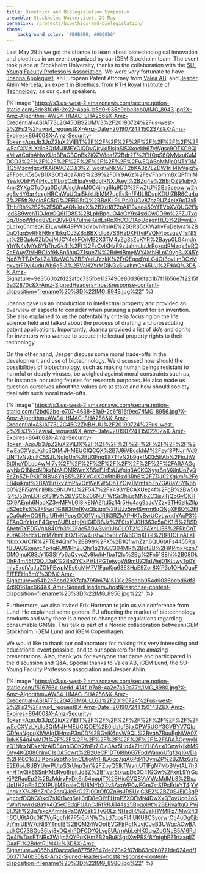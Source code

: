 ```yaml
---
title: Bioethics and Biolegislation Symposium
preamble: Stockholms Universitet, 29 May
permalink: /projects/bioethics-and-biolegislation/
theme:
    background_color: '#B0B0B0, #0000b0'
---
```


Last May 29th we got the chance to learn about biotechnological innovation and bioethics in an event organized by our iGEM Stockholm team. The event took place at Stockholm University, thanks to the collaboration with the [SU-Young Faculty Professors Association](https://www.science.su.se/english/about-us/organisation/stockholm-university-young-faculty-1.375593). We were very fortunate to have [Joanna Applequist](https://www.linkedin.com/in/joanna-applequist-a278042), an European Patent Attorney from [Valea AB](https://www.valea.eu/); and [Jesper Ahlin Merceta](https://jahlinmarceta.com/), an expert in Bioethics, from [KTH Royal Institute of Technology](https://www.kth.se/); as our guest speakers.

{% image "https://s3.us-west-2.amazonaws.com/secure.notion-static.com/8dc8f0d6-2c22-4aa6-b5d9-935e9cbe3cb0/IMG_8943.jpg?X-Amz-Algorithm=AWS4-HMAC-SHA256&X-Amz-Credential=ASIAT73L2G45OBS2UMV3%2F20190724%2Fus-west-2%2Fs3%2Faws4_request&X-Amz-Date=20190724T150237Z&X-Amz-Expires=86400&X-Amz-Security-Token=AgoJb3JpZ2luX2VjEIT%2F%2F%2F%2F%2F%2F%2F%2F%2F%2FwEaCXVzLXdlc3QtMiJIMEYCIQDvQirykI5lsjpSlSXkoekh67yWgsc9OTKC9QjxMIwtCgIhANwXUdBPaGBCnBk2iQZV8oafZ2Bdr2T%2FIfOqS6QlyMzuKuMDCO3%2F%2F%2F%2F%2F%2F%2F%2F%2F%2FwEQABoMMjc0NTY3MTQ5MzcwIgxyfKARAVCZCJj3%2FwcqtwNkM7T2bKA3z7LZDW1rH4lvVajq%2FFoeLK5s5vB1lXSOfz4oa7JnS%2B9%2F0lY9A6z%2FeVFnpmm8xQPfmIMYewkObFW4jHxLE11bpECxBlpaVvBdplRNXUkeyl%2BZq4e%2BBrOZ91uEyX4mr2YXgCToDga0DgUUsgUmM0C4jmg6Iq9DG%2FwZtU%2Ba3cepwrw2nzgSv4Y6ar4csgHBCaWuUOal5kikLibMM7ugEsSnfF4ILBDspKDUIZBR6Cu4u7%2F5ft2Mcio8C5tG%2FFiG5tQ%2BBAKL9lLPoI0UGv87pzRUZ4eIX9c13x5THhfRh%2B2%2F50BvAQNlkteX%2BXd1872pAIP9vao450YfTVbXVQUG2FkjedSB9wehTiDJqxGQ6I1D8S%2BLpbBpguO4cGY9x4sxiCwCD9n%2FZJTxq3g70opWkfgq8VDrQ0yRB47uImeKedEsRpXhCOC1AoUqsgnHEQ%2BwmD7gLcIxg0nmeqKlEILwwlK49PW3dYbvhRnIAE%2BGR35cKWahvFuDelyra%2B0gQ1gq5vRh8N6rY1bkqOJ3ZBxBBXIdlo87S6HzDXFftvjPVQN4pxzqyVTsNISut%2BQpIc0ZbDcjMJCY4ekFOrMB2X3TM4yZg3sZcKYR%2Bayp0LG4mdnYhYN4vMYs6YbThzGk4t%2Ff%2FzCvlKHzF9zJahmJuUrPgxcdRMzqs4eRO2aEAuy7tVHBOIof9N8p5hqQZ1sue7N%2BdwiBmejWY4MhHLnC9vg3JX45YNo67tTTJXSxllZ4R6zWC%2BSYadUYzkK%2FrQEgodYgLG4Ot3oyLmDCzMgxvsrF9yi4uduWb6g5iA%2BVaH2YrMDIN3x5lvahmCe45UJ%2FdAQ%3D&X-Amz-Signature=9e3560b2fd22afcc735fbe1127490e80d366fad1b7f11b56e7f2215f3a32870c&X-Amz-SignedHeaders=host&response-content-disposition=filename%20%3D%22IMG_8943.jpg%22" %}

Joanna gave us an introduction to intellectual property and provided an overview of aspects to consider when pursuing a patent for an invention. She also explained to us the patentability criteria focusing on the life science field and talked about the process of drafting and prosecuting patent applications. Importantly, Joanna provided a list of do’s and don’ts for inventors who wanted to secure intellectual property rights to their technology.

On the other hand, Jesper discuss some moral trade-offs in the development and use of biotechnology. We discussed how should the possibilities of biotechnology, such as making human beings resistant to harmful or deadly viruses, be weighed against moral constraints such as, for instance, not using fetuses for research purposes. He also made us question ourselves about the values are at stake and how should society deal with such moral trade-offs.

{% image "https://s3.us-west-2.amazonaws.com/secure.notion-static.com/f2bd02be-e707-4638-81a9-2c6f816f9ec7/IMG_8956.jpg?X-Amz-Algorithm=AWS4-HMAC-SHA256&X-Amz-Credential=ASIAT73L2G45C2ZNBHUU%2F20190724%2Fus-west-2%2Fs3%2Faws4_request&X-Amz-Date=20190724T150220Z&X-Amz-Expires=86400&X-Amz-Security-Token=AgoJb3JpZ2luX2VjEIX%2F%2F%2F%2F%2F%2F%2F%2F%2F%2FwEaCXVzLXdlc3QtMiJHMEUCIQCQX%2B7J9iVBcskhM%2Fzvf8PNJmVd9UNTIyNybuFC5SJUNgIgUn%2BU3Fng987TfvN2b9gkfMXk5EAb%2FioJtWSt0hcYDLoq4wMI7v%2F%2F%2F%2F%2F%2F%2F%2F%2F%2FARAAGgwyNzQ1NjcxNDkzNzAiDMRWmXBSeFJrEsUWpiq3A0KCXyyr8qMXlnUo7yQEaZp5ZHPKkT8lBV8YgS5%2FXVCdXGx5tbiBsxl3Rh6%2FZDJ02Xgkm%2FcEB4uikmt%2BAYBr0kvYmP57OnWeKW5OhTYOiyTMmtYoZn7GA8aYSYN6hb0%2Fi5aY6nlI9Ilsq9NUVfJ%2F547%2FY493YECAXUez4f%2FgB%2Bw5Gj24tJ5DmEDHcXS1fV%2BVSObZ06NUTWfSs3hiucMNbZC3js7TjQbGvOKHOX9AEmh6NaoXZ3wMFVLGl8IkENAZftd5z14r5Hc4ag9aJoVZzx3TH6zIkZIIpdS2ecFsS%2F9wqTGB83OnfKyz3lstqn%2BUJz5nvISwrm6qQNgXF6Q%2FlyCa0uKwCQ9RpIURvHPepyGO01VmJR6i3RZkAPHKfvBwUCvLwqdYAcP3%2FAoOnYktzIF4QpyrSUBLxfpjXtlGIDB8Jz%2F0txKU0H363e5aOK1I5%2BSDAhctrRYFDRVgA840fb3%2Fac5A9w3vir0JbOLOT2%2FAYhLIE6%2FRbCgTz0rACRedcYUmM7hmFbOZGKw4ustw3bx6LclW6G1qXFGl%2BPUOEpALa1NkxxxArCfR%2FTE84QhY%2BB99%2FX%2B1QfIwhZzh6QU6tAFs4455RjsjfUUAQGxejwc4p4gRUfMPh2JQhr1q21vEC304MR%2Bcf8B%2FiKPmx7czn7GMOmuK8SoY15SSfYo6aQyvcZv9kohHfbaT2Ic%2Bg%2Fn51S8hi%2B08DkDhR4m45f70QJDaK%2Bn2YCkPHLfPGTejwgWt9mUZ2IaIWej01KLtwyTo0YmIyExctVuJuZOkPEwpMEs6cMM7VfFguKjq63E3HpE9Zor8XfP3o1OHaOguFEfFEEHo5mY%3D&X-Amz-Signature=a54b2c6cbd2937afa795b67415101e25cdbb954d9086bebd6df84d90161ac664&X-Amz-SignedHeaders=host&response-content-disposition=filename%20%3D%22IMG_8956.jpg%22" %}

Furthermore, we also invited Erik Hartman to join us via conference from Lund. He explained some general EU affecting the market of biotechnology products and why there is a need to change the regulations regarding consumable GMMs. This talk is part of a Nordic collaboration between iGEM Stockholm, iGEM Lund and iGEM Copenhagen.

We would like to thank our collaborators for making this very interesting and educational event possible, and to our speakers for the amazing presentations. Also, thank you for everyone that came and participated in the discussion and Q&A. Special thanks to Valea AB, iGEM Lund, the SU-Young Faculty Professors association and Jesper Ahlin.

{% image "https://s3.us-west-2.amazonaws.com/secure.notion-static.com/f516766a-0edd-414f-b7a8-4a2e7a59a77d/IMG_8980.jpg?X-Amz-Algorithm=AWS4-HMAC-SHA256&X-Amz-Credential=ASIAT73L2G45BM6ULL6J%2F20190724%2Fus-west-2%2Fs3%2Faws4_request&X-Amz-Date=20190724T150143Z&X-Amz-Expires=86400&X-Amz-Security-Token=AgoJb3JpZ2luX2VjEIT%2F%2F%2F%2F%2F%2F%2F%2F%2F%2FwEaCXVzLXdlc3QtMiJHMEUCIQDE%2B0idzIcfBjtxCPW5UGY3GVBYV7QIpGDfeaNgoqXIWAIgI3HmaP3nCD%2BGvjK6ovW9QL%2Bvqh7RuuEgNWA0Z1uNK54q4wMI7f%2F%2F%2F%2F%2F%2F%2F%2F%2F%2FARAAGgwyNzQ1NjcxNDkzNzAiDE4ghi3OK2fnPr7I0iq3Az5Hq4kZlpIYH86zx8GpwjxjkhM96Vy4KQXI80NmC1sOA5cwrt%2BzUeCF1DT6l8h6G7FpdWamoUfqf3q16VDa%2FP6C1o33iKbm9zbtNx9nCEfjoVh1HLAicp7jgA6Pd41OymZP%2BZMzGzl5E2E6oiJ8dBYUevPUtpS3rUnp3m%2FZpyQ5IkTWymUTIFgN7MbBVytAL7h3xhHTw3ik6SSnHMdRyo8rpjtJdBZ%2BfIvar5jxwpDx0O41GGw%2FxnL9YrGsKjP2RauEp2%2BzMdryFyDkSn54papjT%2BHicGVQBVcYWzMdMb3%2BxzUoUH2pFb3OX1PUjjMSpaieCfU8MYbX2v3AxqVP0wFGm7stSfPsErIeYT4jYVJngkzX%2BbZrGe2oqQJeBrO2Zj0OtOfQZn9sJRSUxjC3E2%2BZ0SJEjG3gPygcbrfDQKCOkcj7s10f1wqSejl0dD8eOIYFHtpPZXOEMN4DwXxQTovUcp2oSnWnNwvrds8a9y4Q5eOEdqFUAnCJRfRRJi144s25BpqoI9t%2BEKvaftgQIPVj6IDSh%2Bg7skcX4mnlePaCjW6ak3TyG0LzjNHedIK%2BakHYMlFz7iMw243h6QU6tAGx0K7VgRgcfrK7P5i6j4NWCsLd7qosFl4iUKU8C3yorwrOtj4uDg0jb7tYmlUEW7dNl6YTndlB%2BQM24WOofEVGFjrPgfNJvjCJeB3UWqcACwBAudkCC73BGq35tvj8xDQxhPDFCDYQLvg5UUrnAbLeNKGqwZcGNcB5A16RdQe4lWDrcETNRs3Wtjm5QYPqKHmZB2pRuKSgdXwPRSf8YntghPZ1rtaxqIlZOaaF1%2BdotRJM4Ik%3D&X-Amz-Signature=a065b4f0acca9e8775f2647de278e2f07db63c0b0721de624edf106371746b35&X-Amz-SignedHeaders=host&response-content-disposition=filename%20%3D%22IMG_8980.jpg%22"  %}
